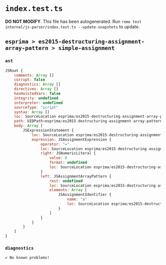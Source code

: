 # `index.test.ts`

**DO NOT MODIFY**. This file has been autogenerated. Run `rome test internal/js-parser/index.test.ts --update-snapshots` to update.

## `esprima > es2015-destructuring-assignment-array-pattern > simple-assignment`

### `ast`

```javascript
JSRoot {
	comments: Array []
	corrupt: false
	diagnostics: Array []
	directives: Array []
	hasHoistedVars: false
	integrity: undefined
	interpreter: undefined
	sourceType: "script"
	syntax: Array []
	loc: SourceLocation esprima/es2015-destructuring-assignment-array-pattern/simple-assignment/input.js 1:0-2:0
	path: UIDPath<esprima/es2015-destructuring-assignment-array-pattern/simple-assignment/input.js>
	body: Array [
		JSExpressionStatement {
			loc: SourceLocation esprima/es2015-destructuring-assignment-array-pattern/simple-assignment/input.js 1:0-1:8
			expression: JSAssignmentExpression {
				operator: "="
				loc: SourceLocation esprima/es2015-destructuring-assignment-array-pattern/simple-assignment/input.js 1:0-1:7
				right: JSNumericLiteral {
					value: 0
					format: undefined
					loc: SourceLocation esprima/es2015-destructuring-assignment-array-pattern/simple-assignment/input.js 1:6-1:7
				}
				left: JSAssignmentArrayPattern {
					rest: undefined
					loc: SourceLocation esprima/es2015-destructuring-assignment-array-pattern/simple-assignment/input.js 1:0-1:3
					elements: Array [
						JSAssignmentIdentifier {
							name: "a"
							loc: SourceLocation esprima/es2015-destructuring-assignment-array-pattern/simple-assignment/input.js 1:1-1:2 (a)
						}
					]
				}
			}
		}
	]
}
```

### `diagnostics`

```
✔ No known problems!

```

